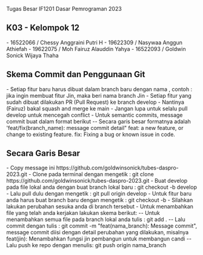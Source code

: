 Tugas Besar IF1201 Dasar Pemrograman 2023

<h2>K03 - Kelompok 12</h2>
- 16522066 / Chessy Anggraini Putri H
- 19622309 / Nasywaa Anggun Athiefah
- 19622075 / Moh Fairuz Alauddin Yahya
- 16522093 / Goldwin Sonick Wijaya Thaha

<h2>Skema Commit dan Penggunaan Git</h2>
- Setiap fitur baru harus dibuat dalam branch baru dengan nama <feature>,
  contoh : jika ingin membuat fitur Jin, maka beri nama branch Jin
- Setiap fitur yang sudah dibuat dilakukan PR (Pull Request) ke branch develop
- Nantinya (Fairuz) bakal squash and merge ke main
- Jangan lupa untuk selalu pull develop untuk mencegah conflict
- Untuk semantic commits, message commit buat dalam format berikut 
    -- Secara garis besar formatnya adalah 'feat/fix(branch_name): message commit detail"
        feat: a new feature, or change to existing feature.
        fix: Fixing a bug or known issue in code.

<h2>Secara Garis Besar</h2>  
- Copy message ini https://github.com/goldwinsonick/tubes-daspro-2023.git
- Clone pada terminal dengan mengetik : git clone https://github.com/goldwinsonick/tubes-daspro-2023.git
- Buat develop pada file lokal anda dengan buat branch lokal baru : git checkout -b develop
- Lalu pull dulu dengan mengetik : git pull origin develop
- Untuk fitur baru anda harus buat branch baru dengan mengetik : git checkout -b <nama_branch>
- Silahkan lakukan perubahan sesuka anda di branch tersebut
- Untuk menambahkan file yang telah anda kerjakan lakukan skema berikut: 
    -- Untuk menambahkan semua file pada branch lokal anda tulis : git add .
    -- Lalu commit dengan tulis : git commit -m "feat(nama_branch): Message commit", message commit diisi dengan detail    perubahan yang dilakukan, misalnya feat(jin): Menambahkan fungsi jin pembangun untuk membangun candi
    -- Lalu push ke repo dengan menulis: git push origin nama_branch



